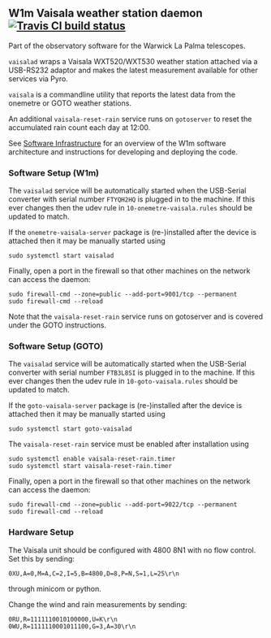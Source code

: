 ## W1m Vaisala weather station daemon [![Travis CI build status](https://travis-ci.org/warwick-one-metre/vaisalad.svg?branch=master)](https://travis-ci.org/warwick-one-metre/vaisalad)

Part of the observatory software for the Warwick La Palma telescopes.

`vaisalad` wraps a Vaisala WXT520/WXT530 weather station attached via a USB-RS232 adaptor and
makes the latest measurement available for other services via Pyro.

`vaisala` is a commandline utility that reports the latest data from the onemetre or GOTO weather stations.

An additional `vaisala-reset-rain` service runs on `gotoserver` to reset the accumulated rain count each day at 12:00.

See [Software Infrastructure](https://github.com/warwick-one-metre/docs/wiki/Software-Infrastructure) for an overview of the W1m software architecture and instructions for developing and deploying the code.

### Software Setup (W1m)

The `vaisalad` service will be automatically started when the USB-Serial converter with serial number `FTYQH2HQ` is plugged in to the machine.
If this ever changes then the udev rule in `10-onemetre-vaisala.rules` should be updated to match.

If the `onemetre-vaisala-server` package is (re-)installed after the device is attached then it may be manually started using
```
sudo systemctl start vaisalad
```

Finally, open a port in the firewall so that other machines on the network can access the daemon:
```
sudo firewall-cmd --zone=public --add-port=9001/tcp --permanent
sudo firewall-cmd --reload
```

Note that the `vaisala-reset-rain` service runs on gotoserver and is covered under the GOTO instructions.

### Software Setup (GOTO)

The `vaisalad` service will be automatically started when the USB-Serial converter with serial number `FTB3L8SI` is plugged in to the machine.
If this ever changes then the udev rule in `10-goto-vaisala.rules` should be updated to match.

If the `goto-vaisala-server` package is (re-)installed after the device is attached then it may be manually started using
```
sudo systemctl start goto-vaisalad
```

The `vaisala-reset-rain` service must be enabled after installation using
```
sudo systemctl enable vaisala-reset-rain.timer
sudo systemctl start vaisala-reset-rain.timer
```

Finally, open a port in the firewall so that other machines on the network can access the daemon:
```
sudo firewall-cmd --zone=public --add-port=9022/tcp --permanent
sudo firewall-cmd --reload
```

### Hardware Setup

The Vaisala unit should be configured with 4800 8N1 with no flow control. Set this by sending:
```
0XU,A=0,M=A,C=2,I=5,B=4800,D=8,P=N,S=1,L=25\r\n
```
through minicom or python.

Change the wind and rain measurements by sending:
```
0RU,R=1111110010100000,U=K\r\n
0WU,R=1111110001011100,G=3,A=30\r\n
```

